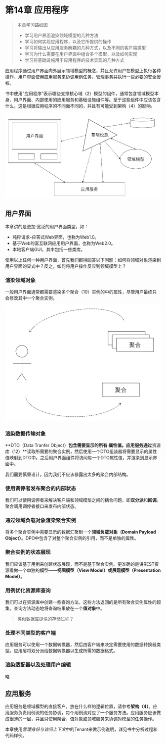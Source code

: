 # 第14章 应用程序

> 本章学习路线图
>
> - 学习用户界面渲染领域模型的几种方法
> - 学习如何实现应用程序，以及它所提供的操作
> - 学习将输出从应用服务解耦的几种方式，以及不同的客户端类型
> - 学习为什么需要在用户界面中组合多个模型，以及如何实现
> - 学习将基础设施用于应用程序的技术实现的几种方式

应用程序通过用户界面向外展示领域模型的概念，并且允许用户在模型上执行各种操作，用户界面使用应用服务来协调用例任务，管理事务并执行一些必要的安全授权。

书中使用“应用程序”表示哪些支撑核心域（2）模型的组件，通常包含领域模型本身、用户界面、内部使用的应用服务和基础设施组件等。至于这些组件中应该包含什么，这是根据应用程序的不同而不同的，并且有可能受到架构（4）的影响。

<img src="实现领域驱动设计14.assets/image-20220508154600654.png" alt="image-20220508154600654" style="zoom:80%;" />



## 用户界面

本章讲的是更加·宽泛的用户界面类型，如：

- 纯粹请求-应答式Web界面，也称为Web1.0。
- 基于Web的富互联网应用用户界面，也称为Web2.0。
- 本地客户端GUI，其中包括一些类库。

使用以上任何一种用户界面，首先我们都得回答以下问题：如何将领域对象渲染到用户界面的显式中？反之，如何将用户操作反应到领域模型上？



### 渲染领域对象

一般用户界面通常都需要渲染多个聚合（10）实例的中的属性，尽管用户最终只会修改其中一个聚合实例。

<img src="实现领域驱动设计14.assets/image-20220508155917470.png" alt="image-20220508155917470" style="zoom:80%;" />



### 渲染数据传输对象

**DTO（Data Tranfer Object）**包含需要显示的所有·属性值。应用服务通过**资源库（12）**读取所需要的聚合实例，然后使用一个DTO组装器将需要显示的属性值映射到DTO中。之后用户界面组件将访问每一个DTO属性值，并渲染到显示界面中。

我们需要慎重设计，因为我们不应该暴露出太多的聚合内部结构。



### 使用调停者发布聚合的内部状态

我们可以使用调停者来解决客户端和领域模型之间的耦合问题，即**双分派**和**回调**。聚合调用调停者接口来发布内部状态。



### 通过领域负载对象渲染聚合实例

将多个聚合实例中需要显示的数据汇聚到一个**领域负载对象（Domain Payload Object）**。DPO中包含了对整个聚合实例的引用，而不是单独的属性。



### 聚合实例的状态展现

我们应该基于用例来创建状态展现，而不是基于聚合实例。更准确的是讲REST资源看做一个单独的模型——**视图模型（View Model）**或**展现模型（Presentation Model）**。



### 用例优化资源库查询

我们可以在资源库中创建一些查询方法，这些方法返回的是所有聚合实例属性的超集。查询方法动态地将查询结果放在一个**值对象**中。

> 类似数据库提供的存储过程？



### 处理不同类型的客户端

应用服务可以使用一个数据转换器，然后由客户端来决定需要使用的数据转换器类型。应用层将双分派给数据转换器以生成所需的数据格式。



### 渲染适配器以及处理用户编辑

略



## 应用服务

应用服务是领域模型的直接客户，放在什么样的逻辑位置，请参考**架构（4）**。应用服务负责用例流的任务协调，每个用例流对应了一个服务方法。应用服务应该做成很薄的一层，并且只使用聚合、值对象或领域服务来协调对模型的任务操作。

本章使用*管理身份与访问上下文*中的Tenant来做示例说明，详见书中分析过程和代码样例。

















